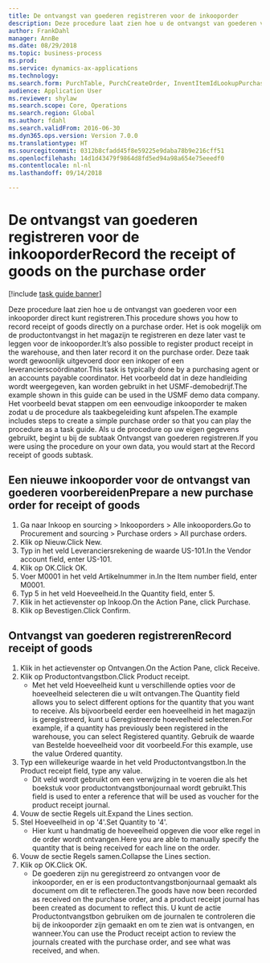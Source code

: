 ```yaml
--- 
title: De ontvangst van goederen registreren voor de inkooporder
description: Deze procedure laat zien hoe u de ontvangst van goederen voor een inkooporder direct kunt registreren.
author: FrankDahl
manager: AnnBe
ms.date: 08/29/2018
ms.topic: business-process
ms.prod: 
ms.service: dynamics-ax-applications
ms.technology: 
ms.search.form: PurchTable, PurchCreateOrder, InventItemIdLookupPurchase, PurchEditLines
audience: Application User
ms.reviewer: shylaw
ms.search.scope: Core, Operations
ms.search.region: Global
ms.author: fdahl
ms.search.validFrom: 2016-06-30
ms.dyn365.ops.version: Version 7.0.0
ms.translationtype: HT
ms.sourcegitcommit: 0312b8cfadd45f8e59225e9daba78b9e216cff51
ms.openlocfilehash: 14d1d43479f9864d8fd5ed94a98a654e75eeedf0
ms.contentlocale: nl-nl
ms.lasthandoff: 09/14/2018

---
```

# <a name="record-the-receipt-of-goods-on-the-purchase-order"></a><span data-ttu-id="c2043-103">De ontvangst van goederen registreren voor de inkooporder</span><span class="sxs-lookup"><span data-stu-id="c2043-103">Record the receipt of goods on the purchase order</span></span>

[!include [task guide banner](../../includes/task-guide-banner.md)]

<span data-ttu-id="c2043-104">Deze procedure laat zien hoe u de ontvangst van goederen voor een inkooporder direct kunt registreren.</span><span class="sxs-lookup"><span data-stu-id="c2043-104">This procedure shows you how to record receipt of goods directly on a purchase order.</span></span> <span data-ttu-id="c2043-105">Het is ook mogelijk om de productontvangst in het magazijn te registreren en deze later vast te leggen voor de inkooporder.</span><span class="sxs-lookup"><span data-stu-id="c2043-105">It’s also possible to register product receipt in the warehouse, and then later record it on the purchase order.</span></span> <span data-ttu-id="c2043-106">Deze taak wordt gewoonlijk uitgevoerd door een inkoper of een leverancierscoördinator.</span><span class="sxs-lookup"><span data-stu-id="c2043-106">This task is typically done by a purchasing agent or an accounts payable coordinator.</span></span> <span data-ttu-id="c2043-107">Het voorbeeld dat in deze handleiding wordt weergegeven, kan worden gebruikt in het USMF-demobedrijf.</span><span class="sxs-lookup"><span data-stu-id="c2043-107">The example shown in this guide can be used in the USMF demo data company.</span></span> <span data-ttu-id="c2043-108">Het voorbeeld bevat stappen om een eenvoudige inkooporder te maken zodat u de procedure als taakbegeleiding kunt afspelen.</span><span class="sxs-lookup"><span data-stu-id="c2043-108">The example includes steps to create a simple purchase order so that you can play the procedure as a task guide.</span></span> <span data-ttu-id="c2043-109">Als u de procedure op uw eigen gegevens gebruikt, begint u bij de subtaak Ontvangst van goederen registreren.</span><span class="sxs-lookup"><span data-stu-id="c2043-109">If you were using the procedure on your own data, you would start at the Record receipt of goods subtask.</span></span>


## <a name="prepare-a-new-purchase-order-for-receipt-of-goods"></a><span data-ttu-id="c2043-110">Een nieuwe inkooporder voor de ontvangst van goederen voorbereiden</span><span class="sxs-lookup"><span data-stu-id="c2043-110">Prepare a new purchase order for receipt of goods</span></span>
1. <span data-ttu-id="c2043-111">Ga naar Inkoop en sourcing > Inkooporders > Alle inkooporders.</span><span class="sxs-lookup"><span data-stu-id="c2043-111">Go to Procurement and sourcing > Purchase orders > All purchase orders.</span></span>
2. <span data-ttu-id="c2043-112">Klik op Nieuw.</span><span class="sxs-lookup"><span data-stu-id="c2043-112">Click New.</span></span>
3. <span data-ttu-id="c2043-113">Typ in het veld Leveranciersrekening de waarde US-101.</span><span class="sxs-lookup"><span data-stu-id="c2043-113">In the Vendor account field, enter US-101.</span></span>
4. <span data-ttu-id="c2043-114">Klik op OK.</span><span class="sxs-lookup"><span data-stu-id="c2043-114">Click OK.</span></span>
5. <span data-ttu-id="c2043-115">Voer M0001 in het veld Artikelnummer in.</span><span class="sxs-lookup"><span data-stu-id="c2043-115">In the Item number field, enter M0001.</span></span>
6. <span data-ttu-id="c2043-116">Typ 5 in het veld Hoeveelheid.</span><span class="sxs-lookup"><span data-stu-id="c2043-116">In the Quantity field, enter 5.</span></span>
7. <span data-ttu-id="c2043-117">Klik in het actievenster op Inkoop.</span><span class="sxs-lookup"><span data-stu-id="c2043-117">On the Action Pane, click Purchase.</span></span>
8. <span data-ttu-id="c2043-118">Klik op Bevestigen.</span><span class="sxs-lookup"><span data-stu-id="c2043-118">Click Confirm.</span></span>

## <a name="record-receipt-of-goods"></a><span data-ttu-id="c2043-119">Ontvangst van goederen registreren</span><span class="sxs-lookup"><span data-stu-id="c2043-119">Record receipt of goods</span></span>
1. <span data-ttu-id="c2043-120">Klik in het actievenster op Ontvangen.</span><span class="sxs-lookup"><span data-stu-id="c2043-120">On the Action Pane, click Receive.</span></span>
2. <span data-ttu-id="c2043-121">Klik op Productontvangstbon.</span><span class="sxs-lookup"><span data-stu-id="c2043-121">Click Product receipt.</span></span>
    * <span data-ttu-id="c2043-122">Met het veld Hoeveelheid kunt u verschillende opties voor de hoeveelheid selecteren die u wilt ontvangen.</span><span class="sxs-lookup"><span data-stu-id="c2043-122">The Quantity field allows you to select different options for the quantity that you want to receive.</span></span> <span data-ttu-id="c2043-123">Als bijvoorbeeld eerder een hoeveelheid in het magazijn is geregistreerd, kunt u Geregistreerde hoeveelheid selecteren.</span><span class="sxs-lookup"><span data-stu-id="c2043-123">For example, if a quantity has previously been registered in the warehouse, you can select Registered quantity.</span></span>  <span data-ttu-id="c2043-124">Gebruik de waarde van Bestelde hoeveelheid voor dit voorbeeld.</span><span class="sxs-lookup"><span data-stu-id="c2043-124">For this example, use the value Ordered quantity.</span></span>   
3. <span data-ttu-id="c2043-125">Typ een willekeurige waarde in het veld Productontvangstbon.</span><span class="sxs-lookup"><span data-stu-id="c2043-125">In the Product receipt field, type any value.</span></span>
    * <span data-ttu-id="c2043-126">Dit veld wordt gebruikt om een verwijzing in te voeren die als het boekstuk voor productontvangstbonjournaal wordt gebruikt.</span><span class="sxs-lookup"><span data-stu-id="c2043-126">This field is used to enter a reference that will be used as voucher for the product receipt journal.</span></span>  
4. <span data-ttu-id="c2043-127">Vouw de sectie Regels uit.</span><span class="sxs-lookup"><span data-stu-id="c2043-127">Expand the Lines section.</span></span>
5. <span data-ttu-id="c2043-128">Stel Hoeveelheid in op '4'.</span><span class="sxs-lookup"><span data-stu-id="c2043-128">Set Quantity to '4'.</span></span>
    * <span data-ttu-id="c2043-129">Hier kunt u handmatig de hoeveelheid opgeven die voor elke regel in de order wordt ontvangen.</span><span class="sxs-lookup"><span data-stu-id="c2043-129">Here you are able to manually specify the quantity that is being received for each line on the order.</span></span>  
6. <span data-ttu-id="c2043-130">Vouw de sectie Regels samen.</span><span class="sxs-lookup"><span data-stu-id="c2043-130">Collapse the Lines section.</span></span>
7. <span data-ttu-id="c2043-131">Klik op OK.</span><span class="sxs-lookup"><span data-stu-id="c2043-131">Click OK.</span></span>
    * <span data-ttu-id="c2043-132">De goederen zijn nu geregistreerd zo ontvangen voor de inkooporder, en er is een productontvangstbonjournaal gemaakt als document om dit te reflecteren.</span><span class="sxs-lookup"><span data-stu-id="c2043-132">The goods have now been recorded as received on the purchase order, and a product receipt journal has been created as document to reflect this.</span></span> <span data-ttu-id="c2043-133">U kunt de actie Productontvangstbon gebruiken om de journalen te controleren die bij de inkooporder zijn gemaakt en om te zien wat is ontvangen, en wanneer.</span><span class="sxs-lookup"><span data-stu-id="c2043-133">You can use the Product receipt action to review the journals created with the purchase order, and see what was received, and when.</span></span>  


